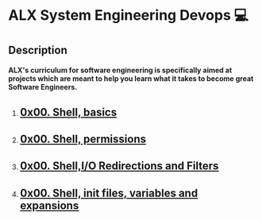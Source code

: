 # ALX System Engineering Devops :computer:
## Description
#### ALX's curriculum for software engineering is specifically aimed at projects which are meant to help you learn what it takes to become great Software Engineers.

1. ## [0x00. Shell, basics](https://github.com/NureniJamiu/alx-system_engineering-devops/tree/main/0x00-shell_basics)

2. ## [0x00. Shell, permissions](https://github.com/NureniJamiu/alx-system_engineering-devops/tree/main/0x01-shell_permissions)

3. ## [0x00. Shell,I/O Redirections and Filters ](https://github.com/NureniJamiu/alx-system_engineering-devops/tree/main/0x02-shell_redirections)

4. ## [0x00. Shell, init files, variables and expansions](https://github.com/NureniJamiu/alx-system_engineering-devops/tree/main/0x03-shell_variables_expansions)
